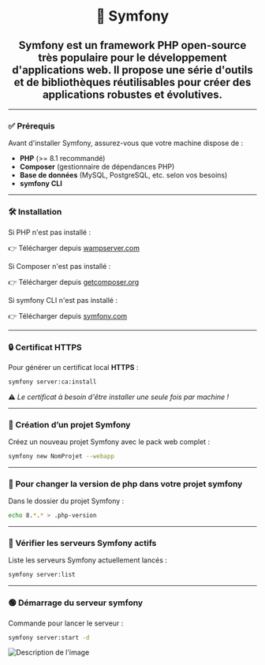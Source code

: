 <h1 align="center">🎯 Symfony</h1>

<h2 align="center">Symfony est un framework PHP open-source très populaire pour le développement d'applications web. Il propose une série d'outils et de bibliothèques réutilisables pour créer des applications robustes et évolutives.</h2>

---

### ✅ Prérequis

Avant d'installer Symfony, assurez-vous que votre machine dispose de :

- **PHP** (>= 8.1 recommandé)
- **Composer** (gestionnaire de dépendances PHP)
- **Base de données** (MySQL, PostgreSQL, etc. selon vos besoins)
- **symfony CLI**

---

### 🛠️ Installation

Si PHP n'est pas installé :

👉 Télécharger depuis [wampserver.com](https://www.wampserver.com/)

Si Composer n'est pas installé :

👉 Télécharger depuis [getcomposer.org](https://getcomposer.org/download/)

Si symfony CLI n'est pas installé :

👉 Télécharger depuis [symfony.com](https://symfony.com/download)

---
### 🔒 Certificat HTTPS

Pour générer un certificat local <strong>HTTPS</strong> :
```bash
symfony server:ca:install
```
⚠️ *Le certificat à besoin d'être installer une seule fois par machine !*

---
### 🚀 Création d’un projet Symfony

Créez un nouveau projet Symfony avec le pack web complet :
```bash
symfony new NomProjet --webapp
```
---
### 🔧 Pour changer la version de php dans votre projet symfony
Dans le dossier du projet Symfony :
```bash
echo 8.*.* > .php-version
```
---
### 🧪 Vérifier les serveurs Symfony actifs

Liste les serveurs Symfony actuellement lancés :
```bash
symfony server:list
```
---
### 🟢 Démarrage du serveur symfony

Commande pour lancer le serveur :
```bash
symfony server:start -d
```


![Description de l'image](https://github.com/Kosal-DEV/Symfony/blob/main/symfony/Capture%20d'%C3%A9cran%202025-06-06%20000654.png?raw=true)


